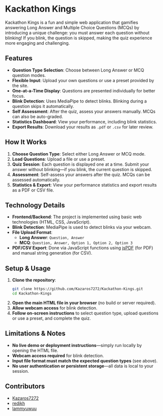 # Kackathon Kings

Kackathon Kings is a fun and simple web application that gamifies answering Long Answer and Multiple Choice Questions (MCQs) by introducing a unique challenge: you must answer each question without blinking! If you blink, the question is skipped, making the quiz experience more engaging and challenging.

## Features

- **Question Type Selection**: Choose between Long Answer or MCQ question modes.
- **Flexible Input**: Upload your own questions or use a preset provided by the site.
- **One-at-a-Time Display**: Questions are presented individually for better focus.
- **Blink Detection**: Uses MediaPipe to detect blinks. Blinking during a question skips it automatically.
- **Self Assessment**: After the quiz, assess your answers manually. MCQs can also be auto-graded.
- **Statistics Dashboard**: View your performance, including blink statistics.
- **Export Results**: Download your results as `.pdf` or `.csv` for later review.

## How It Works

1. **Choose Question Type**: Select either Long Answer or MCQ mode.
2. **Load Questions**: Upload a file or use a preset.
3. **Quiz Session**: Each question is displayed one at a time. Submit your answer without blinking—if you blink, the current question is skipped.
4. **Assessment**: Self-assess your answers after the quiz. MCQs can be assessed automatically.
5. **Statistics & Export**: View your performance statistics and export results as a PDF or CSV file.

## Technology Details

- **Frontend/Backend**: The project is implemented using basic web technologies (HTML, CSS, JavaScript). 
- **Blink Detection**: MediaPipe is used to detect blinks via your webcam.
- **File Upload Format**:
  - **Long Answer**: `Question, Answer`
  - **MCQ**: `Question, Answer, Option 1, Option 2, Option 3`
- **PDF/CSV Export**: Done via JavaScript functions using [jsPDF](https://github.com/parallax/jsPDF) (for PDF) and manual string generation (for CSV).

## Setup & Usage

1. **Clone the repository**:
   ```bash
   git clone https://github.com/Kazaros7272/Kackathon-Kings.git
   cd Kackathon-Kings
   ```
2. **Open the main HTML file in your browser** (no build or server required).
3. **Allow webcam access** for blink detection.
4. **Follow on-screen instructions** to select question type, upload questions or use a preset, and complete the quiz.

## Limitations & Notes

- **No live demo or deployment instructions**—simply run locally by opening the HTML file.
- **Webcam access required** for blink detection.
- **Input file format must match the expected question types** (see above).
- **No user authentication or persistent storage**—all data is local to your session.

## Contributors

- [Kazaros7272](https://github.com/Kazaros7272)
- [redjkh](https://github.com/redjkh)
- [lammyuwuu](https://github.com/lammyuwuu)

